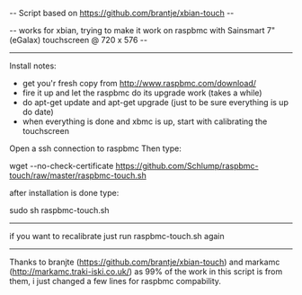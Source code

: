 --  Script based on https://github.com/brantje/xbian-touch -- 


-- works for xbian, trying to make it work on raspbmc with Sainsmart 7" (eGalax) touchscreen @ 720 x 576 --

---------------------------------------------------------------------------------------------------
Install notes:

- get you'r fresh copy from http://www.raspbmc.com/download/
- fire it up and let the raspbmc do its upgrade work (takes a while)
- do apt-get update and apt-get upgrade (just to be sure everything is up do date)
- when everything is done and xbmc is up, start with calibrating the touchscreen


Open a ssh connection to raspbmc
Then type:

wget --no-check-certificate https://github.com/Schlump/raspbmc-touch/raw/master/raspbmc-touch.sh

after installation is done type:

sudo sh raspbmc-touch.sh 


---------------
if you want to recalibrate just run raspbmc-touch.sh again


---------------------------------------------------------------------------------------------------

Thanks to branjte (https://github.com/brantje/xbian-touch) and  markamc (http://markamc.traki-iski.co.uk/)
as 99% of the work in this script is from them, i just changed a few lines for raspbmc compability.
